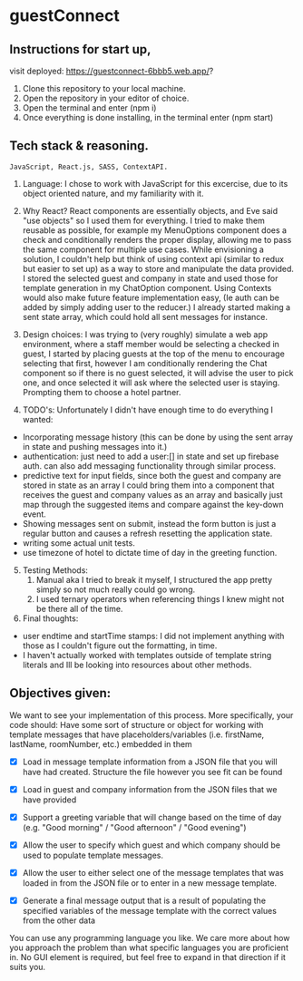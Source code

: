 # guestConnect

## Instructions for start up,

visit deployed: https://guestconnect-6bbb5.web.app/?

1. Clone this repository to your local machine.
2. Open the repository in your editor of choice.
3. Open the terminal and enter (npm i)
4. Once everything is done installing, in the terminal enter (npm start)

## Tech stack & reasoning.

    JavaScript, React.js, SASS, ContextAPI.

1.  Language:
    I chose to work with JavaScript for this excercise, due to its object oriented nature, and my familiarity with it.

2.  Why React?
    React components are essentially objects, and Eve said "use objects" so I used them for everything. I tried to make them reusable as possible, for example my MenuOptions component does a check and conditionally renders the proper display, allowing me to pass the same component for multiple use cases. While envisioning a solution, I couldn't help but think of using context api (similar to redux but easier to set up) as a way to store and manipulate the data provided. I stored the selected guest and company in state and used those for template generation in my ChatOption component. Using Contexts would also make future feature implementation easy, (Ie auth can be added by simply adding user to the reducer.) I already started making a sent state array, which could hold all sent messages for instance.

3.  Design choices:
    I was trying to (very roughly) simulate a web app environment, where a staff member would be selecting a checked in guest, I started by placing guests at the top of the menu to encourage selecting that first, however I am conditionally rendering the Chat component so if there is no guest selected, it will advise the user to pick one, and once selected it will ask where the selected user is staying. Prompting them to choose a hotel partner.

4.  TODO's: Unfortunately I didn't have enough time to do everything I wanted:

- Incorporating message history (this can be done by using the sent array in state and pushing messages into it.)
- authentication: just need to add a user:[] in state and set up firebase auth. can also add messaging functionality through similar process.
- predictive text for input fields, since both the guest and company are stored in state as an array I could bring them into a component that receives the guest and company values as an array and basically just map through the suggested items and compare against the key-down event.
- Showing messages sent on submit, instead the form button is just a regular button and causes a refresh resetting the application state.
- writing some actual unit tests.
- use timezone of hotel to dictate time of day in the greeting function.

5. Testing Methods:
   1. Manual aka I tried to break it myself, I structured the app pretty simply so not much really could go wrong.
   2. I used ternary operators when referencing things I knew might not be there all of the time.
6. Final thoughts:

- user endtime and startTime stamps: I did not implement anything with those as I couldn't figure out the formatting, in time.
- I haven't actually worked with templates outside of template string literals and Ill be looking into resources about other methods.

## Objectives given:

We want to see your implementation of this process. More specifically, your code should:
Have some sort of structure or object for working with template messages that have placeholders/variables (i.e. firstName, lastName,
roomNumber, etc.) embedded in them

- [x] Load in message template information from a JSON file that you will have had created. Structure the file however you see fit can be found
- [x] Load in guest and company information from the JSON files that we have provided
- [x] Support a greeting variable that will change based on the time of day (e.g. "Good morning" / "Good afternoon" / "Good evening")
- [x] Allow the user to specify which guest and which company should be used to populate template messages.
- [x] Allow the user to either select one of the message templates that was loaded in from the JSON file or to enter in a new message template.

- [x] Generate a final message output that is a result of populating the specified variables of the message template with the correct values from the other data

You can use any programming language you like. We care more about how you approach the problem than what specific languages you are
proficient in. No GUI element is required, but feel free to expand in that direction if it suits you.

